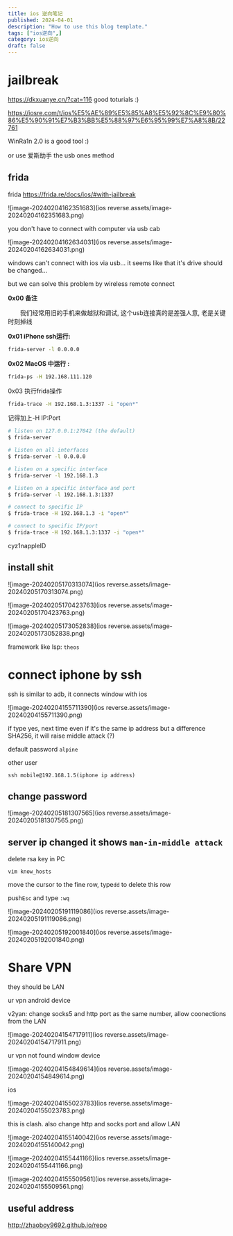```yaml
---
title: ios 逆向笔记
published: 2024-04-01
description: "How to use this blog template."
tags: ["ios逆向",]
category: ios逆向
draft: false
---
```


# jailbreak

https://dkxuanye.cn/?cat=116 good toturials :)

https://iosre.com/t/ios%E5%AE%89%E5%85%A8%E5%92%8C%E9%80%86%E5%90%91%E7%B3%BB%E5%88%97%E6%95%99%E7%A8%8B/22761

WinRa1n 2.0 is a good tool :)

or use 爱斯助手 the usb ones method

## frida

frida https://frida.re/docs/ios/#with-jailbreak

![image-20240204162351683](ios reverse.assets/image-20240204162351683.png)

you don't have to connect with computer via usb cab

![image-20240204162634031](ios reverse.assets/image-20240204162634031.png)

windows can't connect with ios via usb... it seems like that it's drive should be changed...

but we can solve this problem by wireless remote connect

**0x00 备注**

  我们经常用旧的手机来做越狱和调试, 这个usb连接真的是差强人意, 老是关键时刻掉线

**0x01 iPhone ssh运行:**

```bash
frida-server -l 0.0.0.0
```

**0x02 MacOS 中运行 :**

```bash
frida-ps -H 192.168.111.120
```

0x03 执行frida操作

```bash
frida-trace -H 192.168.1.3:1337 -i "open*"
```

记得加上-H IP:Port

```bash
# listen on 127.0.0.1:27042 (the default)
$ frida-server

# listen on all interfaces
$ frida-server -l 0.0.0.0

# listen on a specific interface
$ frida-server -l 192.168.1.3

# listen on a specific interface and port
$ frida-server -l 192.168.1.3:1337

# connect to specific IP
$ frida-trace -H 192.168.1.3 -i "open*"

# connect to specific IP/port
$ frida-trace -H 192.168.1.3:1337 -i "open*"
```

cyz1nappleID

## install shit

![image-20240205170313074](ios reverse.assets/image-20240205170313074.png)

![image-20240205170423763](ios reverse.assets/image-20240205170423763.png)

![image-20240205173052838](ios reverse.assets/image-20240205173052838.png)



framework like lsp: `theos`



# connect iphone by ssh

ssh is similar to adb, it connects window with ios

![image-20240204155711390](ios reverse.assets/image-20240204155711390.png)

if type yes, next time even if it's the same ip address but a difference SHA256, it will raise middle attack (?)

default password `alpine`

other user

`ssh mobile@192.168.1.5(iphone ip address)`

## change password 

![image-20240205181307565](ios reverse.assets/image-20240205181307565.png)

## server ip changed it shows `man-in-middle attack`

delete rsa key in PC

`vim know_hosts`

move the cursor to the fine row, type`dd` to delete this row

push`Esc` and type `:wq`

![image-20240205191119086](ios reverse.assets/image-20240205191119086.png)

![image-20240205192001840](ios reverse.assets/image-20240205192001840.png)

# Share VPN

they should be LAN

ur vpn android device

v2yan: change socks5 and http port as the same number, allow coonections from the LAN

![image-20240204154717911](ios reverse.assets/image-20240204154717911.png)

ur vpn not found window device

![image-20240204154849614](ios reverse.assets/image-20240204154849614.png)

ios

![image-20240204155023783](ios reverse.assets/image-20240204155023783.png)

this is clash. also change http and socks port and allow LAN

![image-20240204155140042](ios reverse.assets/image-20240204155140042.png)

![image-20240204155441166](ios reverse.assets/image-20240204155441166.png)

![image-20240204155509561](ios reverse.assets/image-20240204155509561.png)



## useful address

http://zhaoboy9692.github.io/repo
